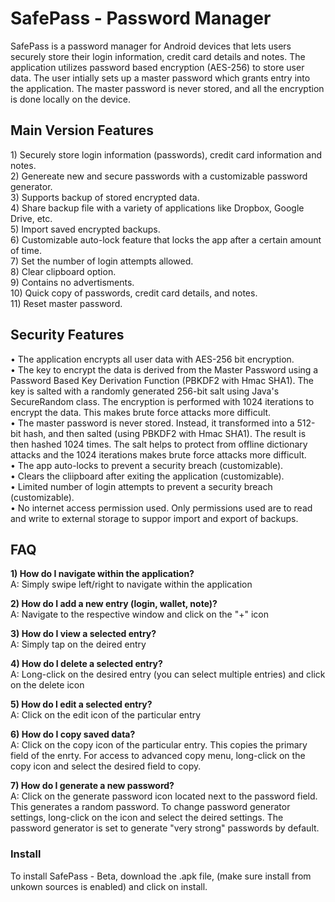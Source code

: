 SafePass - Password Manager
========

SafePass is a password manager for Android devices that lets users securely store their login information, credit card details and notes. The application utilizes password based encryption (AES-256) to store user data. The user intially sets up a master password which grants entry into the application. The master password is never stored, and all the encryption is done locally on the device.

<h2>Main Version Features</h2>
1) Securely store login information (passwords), credit card information and notes. <br>
2) Genereate new and secure passwords with a customizable password generator. <br>
3) Supports backup of stored  encrypted data. <br>
4) Share backup file with a variety of applications like Dropbox, Google Drive, etc. <br>
5) Import saved encrypted backups. <br>
6) Customizable auto-lock feature that locks the app after a certain amount of time. <br>
7) Set the number of login attempts allowed. <br>
8) Clear clipboard option. <br>
9) Contains no advertisments. <br>
10) Quick copy of passwords, credit card details, and notes. <br> 
11) Reset master password. <br>
 
<h2>Security Features</h2>
• The application encrypts all user data with AES-256 bit encryption. <br>
• The key to encrypt the data is derived from the Master Password using a Password Based Key Derivation Function (PBKDF2 with Hmac SHA1). The key is salted with a randomly generated 256-bit salt using Java's SecureRandom class. The encryption is performed with 1024 iterations to encrypt the data. This makes brute force attacks more difficult. <br>
• The master password is never stored. Instead, it transformed into a 512-bit hash, and then salted (using PBKDF2 with Hmac SHA1). The result is then hashed 1024 times. The salt helps to protect from offline dictionary attacks and the 1024 iterations makes brute force attacks more difficult. <br>
• The app auto-locks to prevent a security breach (customizable). <br>
• Clears the cliipboard after exiting the application (customizable). <br>
• Limited number of login attempts to prevent a security breach (customizable). <br>
• No internet access permission used. Only permissions used are to read and write to external storage to suppor import and export of backups. <br>

<h2> FAQ </h2>
<b>1) How do I navigate within the application?</b> <br>
A: Simply swipe left/right to navigate within the application <br>

<b>2) How do I add a new entry (login, wallet, note)?</b><br>
A: Navigate to the respective window and click on the "+" icon <br>

<b>3) How do I view a selected entry?</b><br>
A: Simply tap on the deired entry<br>

<b>4) How do I delete a selected entry?</b><br>
A: Long-click on the desired entry (you can select multiple entries) and click on the delete icon <br>

<b>5) How do I edit a selected entry?</b><br>
A: Click on the edit icon of the particular entry <br>

<b>6) How do I copy saved data?</b><br>
A: Click on the copy icon of the particular entry. This copies the primary field of the enrty. For access to advanced copy menu, long-click on the copy icon and select the desired field to copy.<br>

<b>7) How do I generate a new password?</b><br>
A: Click on the generate password icon located next to the password field. This generates a random password. To change password generator settings, long-click on the icon and select the deired settings. The password generator is set to generate "very strong" passwords by default. <br>

<h3> Install </h3>
To install SafePass - Beta, download the .apk file, (make sure install from unkown sources is enabled) and click on install.
